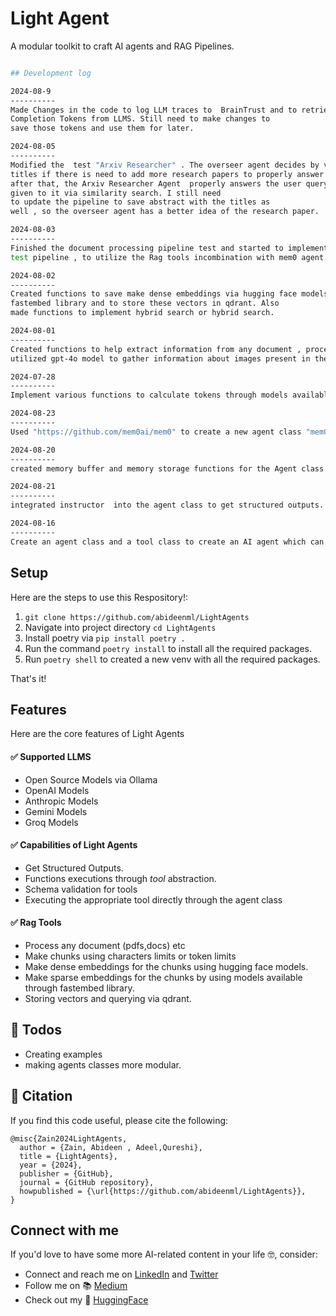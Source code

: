 # Light Agent
A modular toolkit to craft AI agents and RAG Pipelines.

```bash

## Development log

2024-08-9
----------
Made Changes in the code to log LLM traces to  BrainTrust and to retrieve Input and 
Completion Tokens from LLMS. Still need to make changes to 
save those tokens and use them for later.

2024-08-05
----------
Modified the  test "Arxiv Researcher" . The overseer agent decides by viewing the processed 
titles if there is need to add more research papers to properly answer the user query , 
after that, the Arxiv Researcher Agent  properly answers the user query using the most appropriate RAG chunks 
given to it via similarity search. I still need 
to update the pipeline to save abstract with the titles as 
well , so the overseer agent has a better idea of the research paper.

2024-08-03
----------
Finished the document processing pipeline test and started to implement "Arxiv Researcher" ,a 
test pipeline , to utilize the Rag tools incombination with mem0 agent.

2024-08-02
----------
Created functions to save make dense embeddings via hugging face models and sparse vectors using 
fastembed library and to store these vectors in qdrant. Also 
made functions to implement hybrid search or hybrid search.

2024-08-01
----------
Created functions to help extract information from any document , process them into chunks , 
utilized gpt-4o model to gather information about images present in the documents and insert this information instead of the image url.

2024-07-28
----------
Implement various functions to calculate tokens through models available at hugging face and tiktoken.

2024-08-23
----------
Used "https://github.com/mem0ai/mem0" to create a new agent class "mem0-agent" which utilizes the dynamic memory provided by mem0.

2024-08-20
----------
created memory buffer and memory storage functions for the Agent class.

2024-08-21
----------
integrated instructor  into the agent class to get structured outputs.

2024-08-16
----------
Create an agent class and a tool class to create an AI agent which can utilize functions , and call them.

```


## Setup


Here are the steps to use this Respository!:

1. `git clone https://github.com/abideenml/LightAgents`
2. Navigate into project directory `cd LightAgents`
3. Install poetry via `pip install poetry .`
4. Run the command `poetry install` to install all the required packages.
5. Run `poetry shell` to created a new venv with all the required packages.

That's it!<br/>

## Features

Here are the core features of Light Agents

#### ✅ Supported LLMS
* Open Source Models via Ollama
* OpenAI Models
* Anthropic Models
* Gemini Models
* Groq Models

#### ✅ Capabilities of Light Agents
* Get Structured Outputs. 
* Functions executions through *tool* abstraction.
* Schema validation for tools
* Executing the appropriate tool directly through the agent class

#### ✅ Rag Tools
* Process any document (pdfs,docs) etc
* Make chunks using characters limits or token limits
* Make dense embeddings for the chunks using hugging face models.
* Make sparse embeddings for the chunks by using models available through fastembed library.
* Storing vectors and querying via qdrant.

## 🤞 Todos

* Creating examples
* making agents classes more modular.



## 🦋 Citation

If you find this code useful, please cite the following:

```
@misc{Zain2024LightAgents,
  author = {Zain, Abideen , Adeel,Qureshi},
  title = {LightAgents},
  year = {2024},
  publisher = {GitHub},
  journal = {GitHub repository},
  howpublished = {\url{https://github.com/abideenml/LightAgents}},
}
```

## Connect with me

If you'd love to have some more AI-related content in your life :nerd_face:, consider:

* Connect and reach me on [LinkedIn](https://www.linkedin.com/in/zaiinulabideen/) and [Twitter](https://twitter.com/zaynismm)
* Follow me on 📚 [Medium](https://medium.com/@zaiinn440)
* Check out my 🤗 [HuggingFace](https://huggingface.co/abideen)